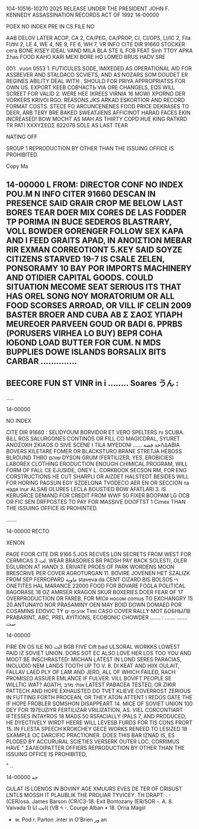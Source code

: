 104-10516-10270 2025 RELEASE UNDER THE PRESIDENT JOHN F. KENNEDY ASSASSINATION RECORDS ACT OF 1992
14-00000

POEX
NO INDEX
PRE IN CS FILE NO

AAB DELOV
LATER
ACOP, CA 2, CA/PEG, CA/PROP, CI, CI/OPS,
LI/IC 2, Fila Fl/thl 2, LE 4, WE 4, NE 9, FE 6, WH 7, VR
INFO
CITE DIR 91660
STOCKER сега BONE
KISEY IDEAL VAND MILA BLA STE IL
FCB FEAT
Sinh ΤΤΟΥ ΑΡΚΑ Σhas
FOOD KAHO KARI MEXI BORE HO
LOMED BRUS HADV SRE

001:
.vuon
0553
1.
FUTICULES.SODE, IMIXEDED AS OPERATIONAL AID FOR ASSBEVER
AND STALDACO SCVIETS, AND AS NOZARS SOM DOUDET ER REGINES ABILITY DEAL WITH
. SHOULD FOR PRIYA
APPROPRIATSS FOR OWN US. EXPORT КЕЕВ СОВЧАСТЬ VIA ORE CHANGELS, EQS WILL
SCREET FOR VALID
2. WERE HEE (KREES VIRNIA 16 MOW) XPORND DER VORKERS KRIVOI
RGO. REASONS JKS ARKAD ESKORTIOR AND RECORD FORMAT
COSTS. STECE FO ARCUNCENENES FOOD PRICE DEKRASES TO DEER, ARB TERY BRE
BAKED SWEATJIENS AFFICINOT HARAD FACES EKIN INCREASED! BOW MOCHT
AS MAH AS THIRTY COPD HUE KING RATKRD TR
PATI
XXΧΥΣΕΩΣ 822078 SOLE AS LAST TEAR

NATING OFF

SROUP 1
REPRODUCTION BY OTHER THAN THE ISSUING OFFICE IS PROHIBITED.

Copy Ma

14-00000
L
FROM: DIRECTOR
CONF
NO INDEX
POU.M
N
INFO
CITER 91660
DESCAN IN PRESENCE SAID GRAIR CROP ME BELOW LAST
BORES TEAR DOER MIX CORES DE LAS FODDER
TP PORIMA IN BUCE SEDEROS BLASTRARY, VOLL
BOWDER GORENGER FOLLOW SEX KAPA AND I FEED GRAITS APAD, IN ΑΝΟΙΣΤΙΟΝ
MEBAR RIR EXMAN CORREOTIONT
5.KEY SAID SOYZE CITIZENS STARVED 19-7 IS CSALE ZELEN,
PONSORAMY 10 BAY POR IMPORTS MACHINERY AND OTIDIER CAPITAL GOODS. COULD SITUATION
MECOME SEAT SERIOUS ITS THAT HAS OREL SONG NOY MORATORIUM
OR ALL FOOD SCORSES ARROAD, OR VILL IF CELIN 2009 BASTER BROER AND
CUBA ΑΒ Σ ΣΑΟΣ ΥΠΑΡΗ MEUREOER PARVEEN GOUD OR BADI
6.
PPRBS (PORUSERS VIRHEA LO BUY) BЕРЯ
СОНА ЮБОND LOAD BUTTER FOR CUM. N
MDS BUPPLIES DOWE ISLANDS BORSALIX BITS CARBAR
..............
-
BEECORE FUN ST VINR in i
........ Soares
うん
:
-
.....

14-00000

NO INDEX

CITE DIR 91660
:
SELIDYOUM BORVIDOR ET VERO SPELTERS ות
SCUBA. BILL ROS SALURGONES CONTINOS OR FILL CO
MAGICDRAL, SYURET
ΑΝΟΣΟΧΗ ΣΚΙΑOS O SIVE SCENE I TILA MYEDONI
...... حة قصةΛΔΑΒΙΑ ΒΟVERS KILETARE FOMER OR BLACKSTURO
BRANE STRETJA HEBOSS BLROUND THRO
שוהם DYSON GRUM (FERTILIZER, YES, EROBICIES) LABOREX
CLOTHING ERODUCTION ENOUGH CHIMICAL PROGRAM, WILL FORM OF
FALL CE EJUSIDE, ONEY L. CORKBOOK SECSON RM, FOR ENG
CORSTRUCTIONS HE CUT SHARPLI OR AIZDET HALSTEDT BESIDES WILL FOR HORING PAGSUN
EGY SZDELONA TVODECO AER EN OR SECCION та надя
inur ALSAB OLURES LECLA BOUSTIED BOW AFATLARI
3. IS KERUSRCE DEMAND FOR CREDIT FROM WWF 50 FIXER BOOPAM
LG OCB OR FIC SEN DRFPOSTES TO PAY FOR MASSIVE DOOFTST
1
Cimex THAN THE ISSUING OFFICE IS PROHINTED.

.......

14-00000
RECTO

XENON

PAGE FOOR
CITE DIR 9166
5.JOS RECVES LON SECRETS FROM WEST FOR CERMICAS لت
3. WEAR BRASORIES BR PADSH PAY BACK SOLESTI,
OLER EGLURION AT HANDI
3. ERIVATE PROES OF PARK WORDENS MOON BRESCRIVE PER COVER AGROTURGAN
11. BOVIRE JOVENEN HET SZALIZK FROM SEP FERROPARD ماوية
staveva da CENT CIZARD BIS BOLSOS ויי
ONETITES HAL MARANCE 22000 FOOD FOR BOVARE FOGLA
POLITICAL BAGORASE 18 OZ AMRSER KRAGON SKUR BOXERIES DOER FEAR OF
17 OVERPRODUCTION OR FAREB, FOR MICя носом comus TO EXCHANGRY 15
20.ANTUNAYO NOR PRASAMINY OEN MAY BOID DOWN DOMAED POR COSAMINS
EDOVIC TY
אויבים ים Timi
CASO
COVER RALLY MOT БОБНЫЛB PRABARINT,
ABC, PREL AYITIONS, ECOBONIC CHOWDER
.......
:
.......
.......
ست

14-00000

FIRE EN OS ILE NO
الث
BGB FIVE
Cift bad
ULSORAL WORKKS LOWEST PAID IZ SOVIET UNION. DORS SOT
EC ALSO LOVE HER LOS TOO YOU AND MOOT BE INSCHRASTED:
MICHAN LATEST IN LOND SERES PARACIAS, INCLUDIO NEM LANDS
TOOTH UP TO V. 8. DI KEAT AND HIIX OULAIT, FALLAV LAED
PLY OF LAM AND JERO, ALL OF WHICH FAILED, RACH PROMISED ASSUER
EMLANCE IF FULVER. VILL BOVIFT PEOPLE SE WILLTIC WAT? AGATH,
אותי מדב LATEST PABACEA TESTED, OR ZIKIR PATTECH AND HOPE EXHAUSTED DO
TVET KLIEVE COVERROST ZERIOUS IN FUTTING FORTH PROCEAN, OR THEY
ATON ATTENT I REDOS GATE THE IF HOPE FROBLER SOMSHON DISAPPEART
14. MICE OF SOVIET UNION 100 DEY FOR 197EUZIYR FERTILIZAR VRILIZATION,
AS. VIEL CORCONTIART IFTESSES INTAYROS 18 MADS 50
RSFACIALLY (PALS
7, AND PRODUCED, HE DYECTIVELY WIRDT HEERE WILL LEVESB
FURDS FOR TIS CONS FRORT
15. IN FLESTA SPEECH KROKCHEY GECE WORKS RENEED TO LESIZED 18 SXAMPLE
OC DARCIFIC PRACTIONER. DOES THIS BAR IZNAD IS,
ES
PLODED BY ACCURURAL SCIETIES VERSERK OUTER LOC, CORRIMUS HAVE
"
ΣΑΛΕΟΙΡΑTTER OFFIERS
REPRODUCTION BY OTHER THAN THE ISSUING OFFICE IS PROHIBITED,

"
..

14-00000
جه

GULAT IS LOENOS IN BOVINY AGE XMUURS EVES DE TER OF CRISUST
LNTLS MOSSH IT PLAUBLIK THE PROLIAR TYVICEY.
TH DRAPT:
.
:
(CER/osa. James Barson
(CR/C3-18. Exit Bontozany
(ER/SOR
-. A. 8. Vaivada
1)
انت
انا(
(VB
१
-. Courge Alban
• 18. Orria Magiil
- w. Pod r. Parton
.inter in O'Brien
ور
an
